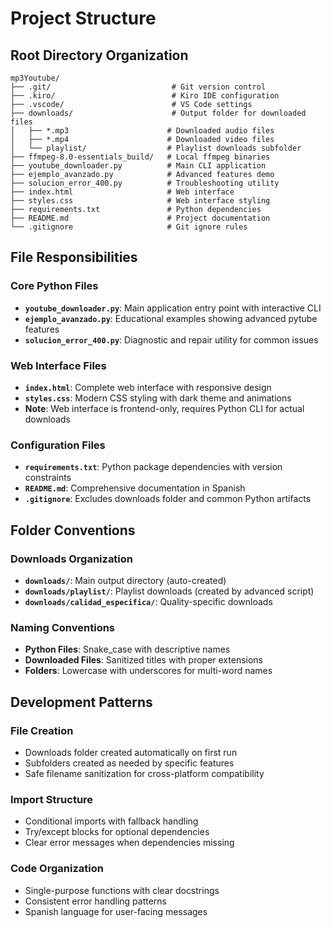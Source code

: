 # Project Structure

## Root Directory Organization

```
mp3Youtube/
├── .git/                           # Git version control
├── .kiro/                          # Kiro IDE configuration
├── .vscode/                        # VS Code settings
├── downloads/                      # Output folder for downloaded files
│   ├── *.mp3                      # Downloaded audio files
│   ├── *.mp4                      # Downloaded video files
│   └── playlist/                  # Playlist downloads subfolder
├── ffmpeg-8.0-essentials_build/   # Local ffmpeg binaries
├── youtube_downloader.py          # Main CLI application
├── ejemplo_avanzado.py            # Advanced features demo
├── solucion_error_400.py          # Troubleshooting utility
├── index.html                     # Web interface
├── styles.css                     # Web interface styling
├── requirements.txt               # Python dependencies
├── README.md                      # Project documentation
└── .gitignore                     # Git ignore rules
```

## File Responsibilities

### Core Python Files
- **`youtube_downloader.py`**: Main application entry point with interactive CLI
- **`ejemplo_avanzado.py`**: Educational examples showing advanced pytube features
- **`solucion_error_400.py`**: Diagnostic and repair utility for common issues

### Web Interface Files
- **`index.html`**: Complete web interface with responsive design
- **`styles.css`**: Modern CSS styling with dark theme and animations
- **Note**: Web interface is frontend-only, requires Python CLI for actual downloads

### Configuration Files
- **`requirements.txt`**: Python package dependencies with version constraints
- **`README.md`**: Comprehensive documentation in Spanish
- **`.gitignore`**: Excludes downloads folder and common Python artifacts

## Folder Conventions

### Downloads Organization
- **`downloads/`**: Main output directory (auto-created)
- **`downloads/playlist/`**: Playlist downloads (created by advanced script)
- **`downloads/calidad_especifica/`**: Quality-specific downloads

### Naming Conventions
- **Python Files**: Snake_case with descriptive names
- **Downloaded Files**: Sanitized titles with proper extensions
- **Folders**: Lowercase with underscores for multi-word names

## Development Patterns

### File Creation
- Downloads folder created automatically on first run
- Subfolders created as needed by specific features
- Safe filename sanitization for cross-platform compatibility

### Import Structure
- Conditional imports with fallback handling
- Try/except blocks for optional dependencies
- Clear error messages when dependencies missing

### Code Organization
- Single-purpose functions with clear docstrings
- Consistent error handling patterns
- Spanish language for user-facing messages